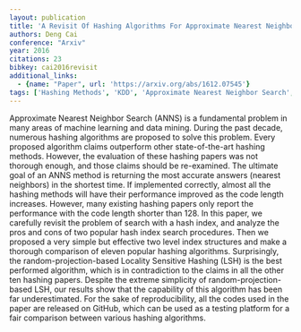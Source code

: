 ```yaml
---
layout: publication
title: 'A Revisit Of Hashing Algorithms For Approximate Nearest Neighbor Search'
authors: Deng Cai
conference: "Arxiv"
year: 2016
citations: 23
bibkey: cai2016revisit
additional_links:
  - {name: "Paper", url: 'https://arxiv.org/abs/1612.07545'}
tags: ['Hashing Methods', 'KDD', 'Approximate Nearest Neighbor Search', 'Indexing', 'ANN Search', 'Hashing Fundamentals']
---
```

Approximate Nearest Neighbor Search (ANNS) is a fundamental problem in many
areas of machine learning and data mining. During the past decade, numerous
hashing algorithms are proposed to solve this problem. Every proposed algorithm
claims outperform other state-of-the-art hashing methods. However, the
evaluation of these hashing papers was not thorough enough, and those claims
should be re-examined. The ultimate goal of an ANNS method is returning the
most accurate answers (nearest neighbors) in the shortest time. If implemented
correctly, almost all the hashing methods will have their performance improved
as the code length increases. However, many existing hashing papers only report
the performance with the code length shorter than 128. In this paper, we
carefully revisit the problem of search with a hash index, and analyze the pros
and cons of two popular hash index search procedures. Then we proposed a very
simple but effective two level index structures and make a thorough comparison
of eleven popular hashing algorithms. Surprisingly, the random-projection-based
Locality Sensitive Hashing (LSH) is the best performed algorithm, which is in
contradiction to the claims in all the other ten hashing papers. Despite the
extreme simplicity of random-projection-based LSH, our results show that the
capability of this algorithm has been far underestimated. For the sake of
reproducibility, all the codes used in the paper are released on GitHub, which
can be used as a testing platform for a fair comparison between various hashing
algorithms.

